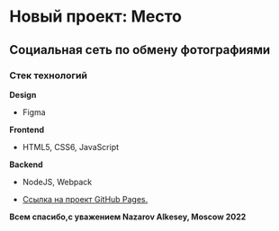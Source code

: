 # Новый проект: Место

## Социальная сеть по обмену фотографиями

### Стек технологий

**Design**

* Figma

**Frontend**

* HTML5, CSS6, JavaScript

**Backend**

* NodeJS, Webpack


* [Ссылка на проект GitHub Pages. ](https://nes-develop.github.io/mesto/)

**Всем спасибо,с уважением Nazarov Alkesey, Moscow 2022**
